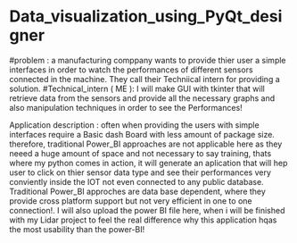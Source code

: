 # Data_visualization_using_PyQt_designer
#problem : a manufacturing comppany wants to provide thier user a simple interfaces in order to watch the performances of different sensors connected in the machine. They call their Techniical intern for providing a solution.
#Technical_intern ( ME ): I will make GUI with tkinter that will retrieve data from the sensors and provide all the necessary graphs and also manipulation techniques in order to see the Performances!

Application description : often when providing the users with simple interfaces require a Basic dash Board with less amount of package size. therefore, traditional Power_BI approaches are not applicable here as they neeed a huge amount of space and not necessary to say training, thats where my python comes in action, it will generate an aplication that will hep user to click on thier sensor data type and see their performances very conviently inside the IOT not even connected to any public database. Traditional Power_BI approches are data base dependent, where they provide cross platform support but not very efficient in one to one connection!. I will also upload  the power  BI file here, when i will be finished with my Lidar project to feel the real difference why this application hqas the most usability than the power-BI!  
